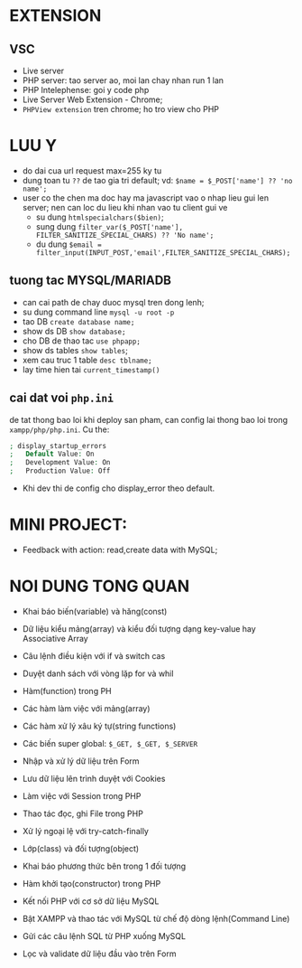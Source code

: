 # EXTENSION

## VSC

- Live server
- PHP server: tao server ao, moi lan chay nhan run 1 lan
- PHP Intelephense: goi y code php
- Live Server Web Extension - Chrome;
- `PHPView extension` tren chrome; ho tro view cho PHP

# LUU Y

- do dai cua url request max=255 ky tu
- dung toan tu `??` de tao gia tri default; vd: `$name = $_POST['name'] ?? 'no name';`
- user co the chen ma doc hay ma javascript vao o nhap lieu gui len server; nen can loc du lieu khi nhan vao tu client gui ve
  - su dung `htmlspecialchars($bien)`;
  - sung dung `filter_var($_POST['name'], FILTER_SANITIZE_SPECIAL_CHARS) ?? 'No name';`
  - du dung `$email = filter_input(INPUT_POST,'email',FILTER_SANITIZE_SPECIAL_CHARS);`

## tuong tac MYSQL/MARIADB

- can cai path de chay duoc mysql tren dong lenh;
- su dung command line `mysql -u root -p`
- tao DB `create database name;`
- show ds DB `show database;`
- cho DB de thao tac `use phpapp;`
- show ds tables `show tables`;
- xem cau truc 1 table `desc tblname;`
- lay time hien tai `current_timestamp()`

## cai dat voi `php.ini`

de tat thong bao loi khi deploy san pham, can config lai thong bao loi trong `xampp/php/php.ini`. Cu the:

```php
; display_startup_errors
;   Default Value: On
;   Development Value: On
;   Production Value: Off
```

- Khi dev thi de config cho display_error theo default.

# MINI PROJECT:

- Feedback with action: read,create data with MySQL;

# NOI DUNG TONG QUAN

- Khai báo biến(variable) và hăng(const)

- Dữ liệu kiểu mảng(array) và kiểu đối tượng dạng key-value hay Associative Array
- Câu lệnh điều kiện với if và switch cas
- Duyệt danh sách với vòng lặp for và whil
- Hàm(function) trong PH
- Các hàm làm việc với mảng(array)

- Các hàm xử lý xâu ký tự(string functions)

- Các biến super global: `$_GET, $_GET, $_SERVER`

- Nhập và xử lý dữ liệu trên Form

- Lưu dữ liệu lên trình duyệt với Cookies

- Làm việc với Session trong PHP

- Thao tác đọc, ghi File trong PHP

- Xử lý ngoại lệ với try-catch-finally

- Lớp(class) và đối tượng(object)

- Khai báo phương thức bên trong 1 đối tượng

- Hàm khởi tạo(constructor) trong PHP

- Kết nối PHP với cơ sở dữ liệu MySQL

- Bật XAMPP và thao tác với MySQL từ chế độ dòng lệnh(Command Line)

- Gửi các câu lệnh SQL từ PHP xuống MySQL

- Lọc và validate dữ liệu đầu vào trên Form
